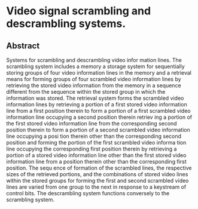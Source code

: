 # Video signal scrambling and descrambling systems.

## Abstract
Systems for scrambling and descrambling video infor mation lines. The scrambling system includes a memory a storage system for sequentially storing groups of four video information lines in the memory and a retrieval means for forming groups of four scrambled video information lines by retrieving the stored video information from the memory in a sequence different from the sequence within the stored group in which the information was stored. The retrieval system forms the scrambled video information lines by retrieving a portion of a first stored video information line from a first position therein to form a portion of a first scrambled video information line occupying a second position therein retriev ing a portion of the first stored video information line from the corresponding second position therein to form a portion of a second scrambled video information line occupying a posi tion therein other than the corresponding second position and forming the portion of the first scrambled video informa tion line occupying the corresponding first position therein by retrieving a portion of a stored video information line other than the first stored video information line from a position therein other than the corresponding first position. The sequ ence of formation of the scrambled lines, the respective sizes of the retrieved portions, and the combinations of stored video lines within the stored groups for forming the first and second scrambled video lines are varied from one group to the next in response to a keystream of control bits. The descrambling system functions conversely to the scrambling system.